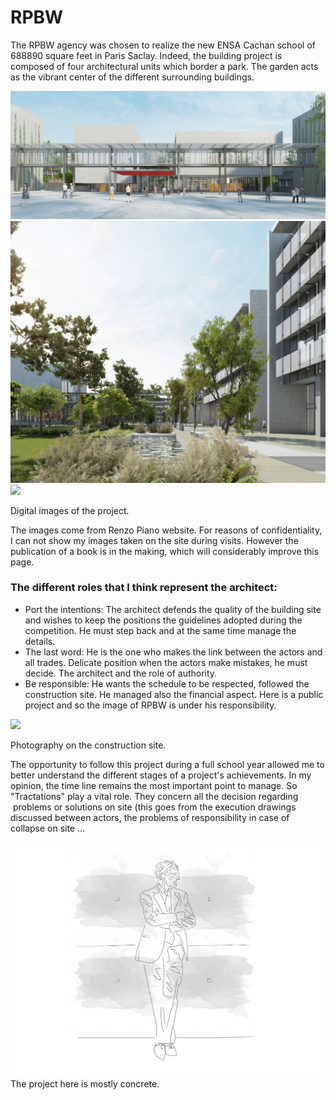 # RPBW

The RPBW agency was chosen to realize the new ENSA Cachan school of 688890 square feet in Paris Saclay.
Indeed, the building project is composed of four architectural units which border a park.
The garden acts as the vibrant center of the different surrounding buildings.



![](image_projet_RPBW_1.png?raw=true)
![](image_projet_RPBW_2.png?raw=true)
![](image_projet_RPBW_3.png?raw=true)

Digital images of the project.
 
 
 

The images come from Renzo Piano website.
For reasons of confidentiality, I can not show my images taken on the site during visits. However the publication of a book is in the making, which will considerably improve this page.



### The different roles that I think represent the architect:
- Port the intentions:
The architect defends the quality of the building site and wishes to keep the positions the guidelines adopted during the competition. He must step back and at the same time manage the details.
- The last word: 
He is the one who makes the link between the actors and all trades. Delicate position when the actors make mistakes, he must decide. The architect and the role of authority.
- Be responsible: 
He wants the schedule to be respected, followed the construction site. He managed also the financial aspect. Here is a public project and so the image of RPBW is under his responsibility.


![](image_chantier.png?raw=true)

Photography on the construction site.



The opportunity to follow this project during a full school year allowed me to better understand the different stages of a project's achievements.
In my opinion, the time line remains the most important point to manage. So "Tractations" play a vital role. They concern all the decision regarding  problems or solutions on site (this goes from the execution drawings discussed between actors, the problems of responsibility in case of collapse on site ...




![](croquis.png?raw=true)
The project here is mostly concrete.
